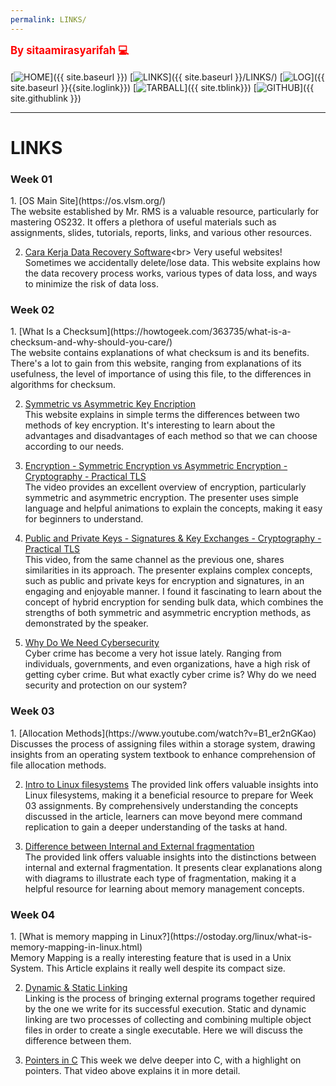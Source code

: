 ```yaml
---
permalink: LINKS/
---
```

<span style="color:red; font-weight:bold; font-size:larger;">By sitaamirasyarifah 💻</span>
<br><br>
[![HOME](https://img.shields.io/badge/-HOME-C6DBDA?style=for-the-badge&logoColor=green)]({{ site.baseurl }})
[![LINKS](https://img.shields.io/badge/-LINKS-55CBCD?style=for-the-badge&logoColor=white)]({{ site.baseurl }}/LINKS/)
[![LOG](https://img.shields.io/badge/-LOG-5778A9?style=for-the-badge&logoColor=white)]({{ site.baseurl }}{{site.loglink}})
[![TARBALL](https://img.shields.io/badge/-TARBALL-BC9578?style=for-the-badge&logoColor=white)]({{ site.tblink}})
[![GITHUB](https://img.shields.io/badge/GitHub-100000?style=for-the-badge&logo=github&logoColor=white)]({{ site.githublink }})
<br>
<hr>

# LINKS #
<h3>Week 01</h3>
1. [OS Main Site](https://os.vlsm.org/) <br>
The website established by Mr. RMS is a valuable resource, particularly for mastering OS232. It offers a plethora of useful materials such as assignments, slides, tutorials, reports, links, and various other resources.

2. [Cara Kerja Data Recovery Software](https://www.techradar.com/news/how-data-recovery-software-works#:~:text=In%20the%20case%20of%20accidental,of%20the%20device%20in%20question.)<br>
Very useful websites! Sometimes we accidentally delete/lose data. This website explains how the data recovery process works, various types of data loss, and ways to minimize the risk of data loss.

<h3>Week 02</h3>
1. [What Is a Checksum](https://howtogeek.com/363735/what-is-a-checksum-and-why-should-you-care/)<br>
The website contains explanations of what checksum is and its benefits. There's a lot to gain from this website, ranging from explanations of its usefulness, the level of importance of using this file, to the differences in algorithms for checksum.

2. [Symmetric vs Asymmetric Key Encription](https://geeksforgeeks.org/difference-between-symmetric-and-asymmetric-key-encryption/)<br>
This website explains in simple terms the differences between two methods of key encryption. It's interesting to learn about the advantages and disadvantages of each method so that we can choose according to our needs.

3. [Encryption - Symmetric Encryption vs Asymmetric Encryption - Cryptography - Practical TLS](https://www.youtube.com/watch?v=o_g-M7UBqI8)<br>
The video provides an excellent overview of encryption, particularly symmetric and asymmetric encryption. The presenter uses simple language and helpful animations to explain the concepts, making it easy for beginners to understand.

4. [Public and Private Keys - Signatures & Key Exchanges - Cryptography - Practical TLS](https://www.youtube.com/watch?v=_zyKvPvh808)<br>
This video, from the same channel as the previous one, shares similarities in its approach. The presenter explains complex concepts, such as public and private keys for encryption and signatures, in an engaging and enjoyable manner. I found it fascinating to learn about the concept of hybrid encryption for sending bulk data, which combines the strengths of both symmetric and asymmetric encryption methods, as demonstrated by the speaker.

5. [Why Do We Need Cybersecurity](https://www.onelogin.com/learn/what-is-cyber-security)<br>
Cyber crime has become a very hot issue lately. Ranging from individuals, governments, and even organizations, have a high risk of getting cyber crime. But what exactly cyber crime is? Why do we need security and protection on our system?

<h3>Week 03</h3>
1. [Allocation Methods](https://www.youtube.com/watch?v=B1_er2nGKao)
Discusses the process of assigning files within a storage system, drawing insights from an operating system textbook to enhance comprehension of file allocation methods.

2. [Intro to Linux filesystems](https://opensource.com/life/16/10/introduction-linux-filesystems)
The provided link offers valuable insights into Linux filesystems, making it a beneficial resource to prepare for Week 03 assignments. By comprehensively understanding the concepts discussed in the article, learners can move beyond mere command replication to gain a deeper understanding of the tasks at hand.

3. [Difference between Internal and External fragmentation](https://www.geeksforgeeks.org/difference-between-internal-and-external-fragmentation/)<br>
The provided link offers valuable insights into the distinctions between internal and external fragmentation. It presents clear explanations along with diagrams to illustrate each type of fragmentation, making it a helpful resource for learning about memory management concepts.

<h3>Week 04</h3>
1. [What is memory mapping in Linux?](https://ostoday.org/linux/what-is-memory-mapping-in-linux.html)<br>
Memory Mapping is a really interesting feature that is used in a Unix System. 
This Article explains it really well despite its compact size.

2. [Dynamic & Static Linking](https://cs-fundamentals.com/tech-interview/c/difference-between-static-and-dynamic-linking)<br>
Linking is the process of bringing external programs together required by the one we write for its successful execution.
Static and dynamic linking are two processes of collecting and combining multiple object files in order to create a single executable.
Here we will discuss the difference between them.


3. [Pointers in C](https://youtu.be/mw1qsMieK5c)
This week we delve deeper into C, with a highlight on pointers. That video above explains it in more detail.

